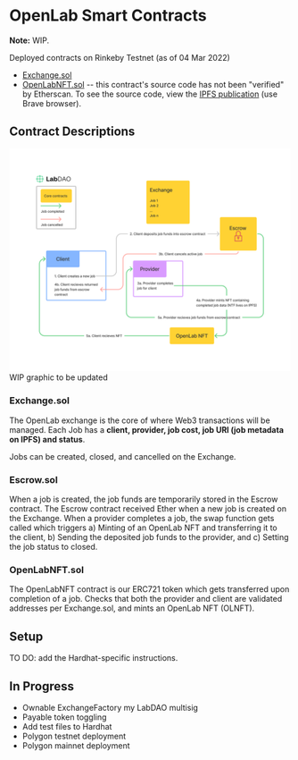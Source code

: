 # OpenLab Smart Contracts

**Note:** WIP.

Deployed contracts on Rinkeby Testnet (as of 04 Mar 2022)
* [Exchange.sol](https://rinkeby.etherscan.io/address/0x55b63e51cedeb16c777f984812d8653e4b9b803e#code)
* [OpenLabNFT.sol](https://rinkeby.etherscan.io/address/0xd301acda1075a59aba9c4c536695b054ccb0754a) -- this contract's source code has not been "verified" by Etherscan. To see the source code, view the [IPFS publication](https://ipfs.io/ipfs/QmNSG2xbSBVu2sydKXN731KQr5AqTijpfiF3nxhKumjR91) (use Brave browser).

## Contract Descriptions

![Contract Flow](static/labdao-contracts_30Mar2022.png)
WIP graphic to be updated

### Exchange.sol

The OpenLab exchange is the core of where Web3 transactions will be managed. Each Job has a **client, provider, job cost, job URI (job metadata on IPFS) and status**.

Jobs can be created, closed, and cancelled on the Exchange.

### Escrow.sol

When a job is created, the job funds are temporarily stored in the Escrow contract. The Escrow contract received Ether when a new job is created on the Exchange. When a provider completes a job, the swap function gets called which triggers a) Minting of an OpenLab NFT and transferring it to the client, b) Sending the deposited job funds to the provider, and c) Setting the job status to closed.

### OpenLabNFT.sol

The OpenLabNFT contract is our ERC721 token which gets transferred upon completion of a job. Checks that both the provider and client are validated addresses per Exchange.sol, and mints an OpenLab NFT (OLNFT).

## Setup

TO DO: add the Hardhat-specific instructions.

## In Progress

* Ownable ExchangeFactory my LabDAO multisig
* Payable token toggling
* Add test files to Hardhat
* Polygon testnet deployment
* Polygon mainnet deployment